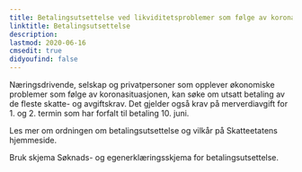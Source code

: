 ```yaml
---
title: Betalingsutsettelse ved likviditetsproblemer som følge av koronasituasjonen
linktitle: Betalingsutsettelse
description:
lastmod: 2020-06-16
cmsedit: true
didyoufind: false
---
```


Næringsdrivende, selskap og privatpersoner som opplever økonomiske problemer som følge av koronasituasjonen,
kan søke om utsatt betaling av de fleste skatte- og avgiftskrav.
Det gjelder også krav på merverdiavgift for 1. og 2. termin som har forfalt til betaling 10. juni.

Les mer om ordningen om betalingsutsettelse og vilkår på Skatteetatens hjemmeside.

Bruk skjema Søknads- og egenerklæringsskjema for betalingsutsettelse.